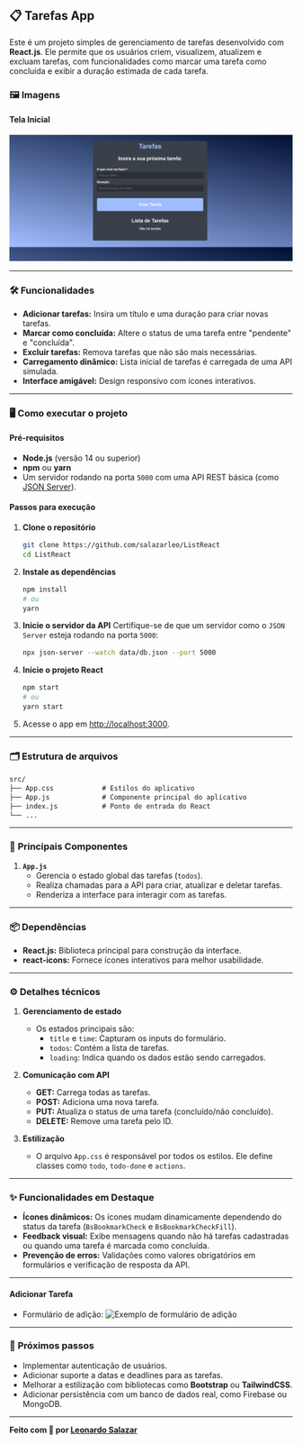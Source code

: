 ## 📋 Tarefas App

Este é um projeto simples de gerenciamento de tarefas desenvolvido com **React.js**. Ele permite que os usuários criem, visualizem, atualizem e excluam tarefas, com funcionalidades como marcar uma tarefa como concluída e exibir a duração estimada de cada tarefa.

### 🖼️ **Imagens**

#### Tela Inicial
![Interface do App](public/interface-app.png)

---

### 🛠️ **Funcionalidades**

- **Adicionar tarefas:** Insira um título e uma duração para criar novas tarefas.
- **Marcar como concluída:** Altere o status de uma tarefa entre "pendente" e "concluída".
- **Excluir tarefas:** Remova tarefas que não são mais necessárias.
- **Carregamento dinâmico:** Lista inicial de tarefas é carregada de uma API simulada.
- **Interface amigável:** Design responsivo com ícones interativos.

---

### 🖥️ **Como executar o projeto**

#### **Pré-requisitos**
- **Node.js** (versão 14 ou superior)
- **npm** ou **yarn**
- Um servidor rodando na porta `5000` com uma API REST básica (como [JSON Server](https://github.com/typicode/json-server)).

#### **Passos para execução**

1. **Clone o repositório**
   ```bash
   git clone https://github.com/salazarleo/ListReact
   cd ListReact
   ```

2. **Instale as dependências**
   ```bash
   npm install
   # ou
   yarn
   ```

3. **Inicie o servidor da API**
   Certifique-se de que um servidor como o `JSON Server` esteja rodando na porta `5000`:
   ```bash
   npx json-server --watch data/db.json --port 5000
   ```

4. **Inicie o projeto React**
   ```bash
   npm start
   # ou
   yarn start
   ```

5. Acesse o app em [http://localhost:3000](http://localhost:3000).

---

### 🗂️ **Estrutura de arquivos**

```plaintext
src/
├── App.css            # Estilos do aplicativo
├── App.js             # Componente principal do aplicativo
├── index.js           # Ponto de entrada do React
└── ...
```

---

### 🧩 **Principais Componentes**

1. **`App.js`**
   - Gerencia o estado global das tarefas (`todos`).
   - Realiza chamadas para a API para criar, atualizar e deletar tarefas.
   - Renderiza a interface para interagir com as tarefas.

---

### 📦 **Dependências**

- **React.js:** Biblioteca principal para construção da interface.
- **react-icons:** Fornece ícones interativos para melhor usabilidade.

---

### ⚙️ **Detalhes técnicos**

1. **Gerenciamento de estado**
   - Os estados principais são:
     - `title` e `time`: Capturam os inputs do formulário.
     - `todos`: Contém a lista de tarefas.
     - `loading`: Indica quando os dados estão sendo carregados.

2. **Comunicação com API**
   - **GET:** Carrega todas as tarefas.
   - **POST:** Adiciona uma nova tarefa.
   - **PUT:** Atualiza o status de uma tarefa (concluído/não concluído).
   - **DELETE:** Remove uma tarefa pelo ID.

3. **Estilização**
   - O arquivo `App.css` é responsável por todos os estilos. Ele define classes como `todo`, `todo-done` e `actions`.

---

### ✨ **Funcionalidades em Destaque**

- **Ícones dinâmicos:** Os ícones mudam dinamicamente dependendo do status da tarefa (`BsBookmarkCheck` e `BsBookmarkCheckFill`).
- **Feedback visual:** Exibe mensagens quando não há tarefas cadastradas ou quando uma tarefa é marcada como concluída.
- **Prevenção de erros:** Validações como valores obrigatórios em formulários e verificação de resposta da API.

---


#### Adicionar Tarefa
- Formulário de adição:
  ![Exemplo de formulário de adição](https://via.placeholder.com/800x400?text=Formulário+de+adição)

---

### 📌 **Próximos passos**

- Implementar autenticação de usuários.
- Adicionar suporte a datas e deadlines para as tarefas.
- Melhorar a estilização com bibliotecas como **Bootstrap** ou **TailwindCSS**.
- Adicionar persistência com um banco de dados real, como Firebase ou MongoDB.

---

**Feito com 💙 por [Leonardo Salazar](https://github.com/salazarleo)**
